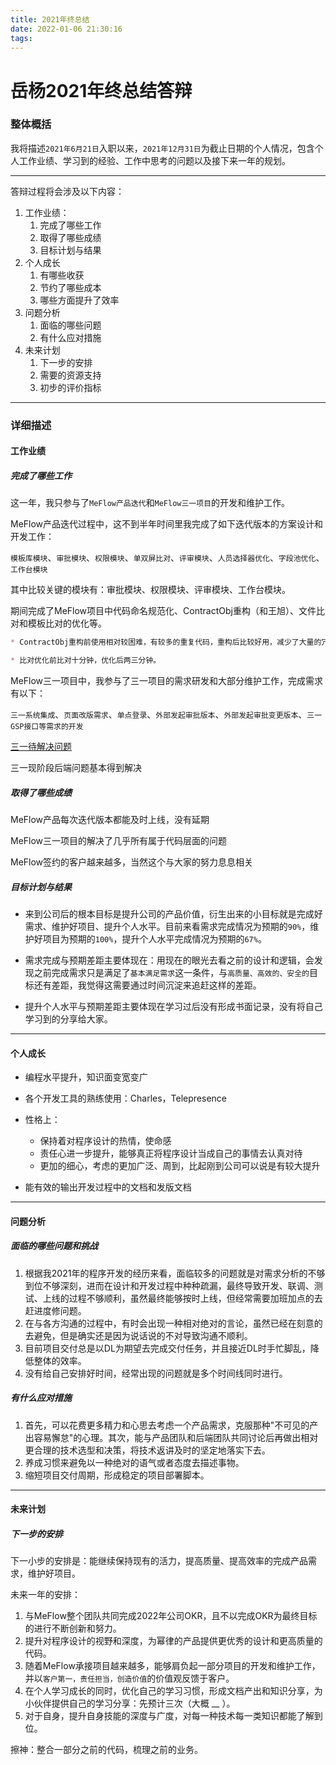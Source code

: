 ```yaml
---
title: 2021年终总结
date: 2022-01-06 21:30:16
tags:
---
```


# 岳杨2021年终总结答辩

### 整体概括

我将描述`2021年6月21日`入职以来，`2021年12月31日`为截止日期的个人情况，包含个人工作业绩、学习到的经验、工作中思考的问题以及接下来一年的规划。

------

答辩过程将会涉及以下内容：

1.  工作业绩：
    1.  完成了哪些工作
    2.  取得了哪些成绩
    3.  目标计划与结果
2.  个人成长
    1.  有哪些收获
    3.  节约了哪些成本
    4.  哪些方面提升了效率
3.  问题分析
    1.  面临的哪些问题
    2.  有什么应对措施
4.  未来计划
    1.  下一步的安排
    2.  需要的资源支持
    3.  初步的评价指标



--------------------

### 详细描述

#### 工作业绩

##### 完成了哪些工作

这一年，我只参与了`MeFlow产品迭代`和`MeFlow三一项目`的开发和维护工作。

MeFlow产品迭代过程中，这不到半年时间里我完成了如下迭代版本的方案设计和开发工作：

`模板库模块`、`审批模块`、`权限模块`、`单双屏比对`、`评审模块`、`人员选择器优化`、`字段池优化`、`工作台模块`

其中比较关键的模块有：审批模块、权限模块、评审模块、工作台模块。

期间完成了MeFlow项目中代码命名规范化、ContractObj重构（和王旭）、文件比对和模板比对的优化等。

```markdown
* ContractObj重构前使用相对较困难，有较多的重复代码，重构后比较好用，减少了大量的冗余代码。

* 比对优化前比对十分钟，优化后两三分钟。
```



MeFlow三一项目中，我参与了三一项目的需求研发和大部分维护工作，完成需求有以下：

`三一系统集成`、`页面改版需求`、`单点登录`、`外部发起审批版本`、`外部发起审批变更版本`、`三一GSP接口等需求的开发`

[三一待解决问题](https://powerlawai.feishu.cn/docs/doccnPBFJozuIJ9nDSDEXMaQUKR)

三一现阶段后端问题基本得到解决

##### 取得了哪些成绩

MeFlow产品每次迭代版本都能及时上线，没有延期

MeFlow三一项目的解决了几乎所有属于代码层面的问题

MeFlow签约的客户越来越多，当然这个与大家的努力息息相关

##### 目标计划与结果

+   来到公司后的根本目标是提升公司的产品价值，衍生出来的小目标就是完成好需求、维护好项目、提升个人水平。目前来看需求完成情况为预期的`90%`，维护好项目为预期的`100%`，提升个人水平完成情况为预期的`67%`。

+   需求完成与预期差距主要体现在：用现在的眼光去看之前的设计和逻辑，会发现之前完成需求只是满足了`基本满足需求`这一条件，与`高质量、高效的、安全的`目标还有差距，我觉得这需要通过时间沉淀来追赶这样的差距。

+   提升个人水平与预期差距主要体现在学习过后没有形成书面记录，没有将自己学习到的分享给大家。

------

#### 个人成长

+   编程水平提升，知识面变宽变广
+   各个开发工具的熟练使用：Charles，Telepresence

+   性格上：
    +   保持着对程序设计的热情，使命感
    +   责任心进一步提升，能够真正将程序设计当成自己的事情去认真对待
    +   更加的细心，考虑的更加广泛、周到，比起刚到公司可以说是有较大提升
+   能有效的输出开发过程中的文档和发版文档

------

#### 问题分析

##### 面临的哪些问题和挑战

1.  根据我2021年的程序开发的经历来看，面临较多的问题就是对需求分析的不够到位不够深刻，进而在设计和开发过程中种种疏漏，最终导致开发、联调、测试、上线的过程不够顺利，虽然最终能够按时上线，但经常需要加班加点的去赶进度修问题。
2.  在与各方沟通的过程中，有时会出现一种相对绝对的言论，虽然已经在刻意的去避免，但是确实还是因为说话说的不对导致沟通不顺利。
3.  目前项目交付总是以DL为期望去完成交付任务，并且接近DL时手忙脚乱，降低整体的效率。
4.  没有给自己安排好时间，经常出现的问题就是多个时间线同时进行。

##### 有什么应对措施

1.  首先，可以花费更多精力和心思去考虑一个产品需求，克服那种"不可见的产出容易懈怠"的心理。其次，能与产品团队和后端团队共同讨论后再做出相对更合理的技术选型和决策，将技术返讲及时的坚定地落实下去。
3.  养成习惯来避免以一种绝对的语气或者态度去描述事物。
4.  缩短项目交付周期，形成稳定的项目部署脚本。

--------

#### 未来计划

##### 下一步的安排

下一小步的安排是：能继续保持现有的活力，提高质量、提高效率的完成产品需求，维护好项目。

未来一年的安排：

1.  与MeFlow整个团队共同完成2022年公司OKR，且不以完成OKR为最终目标的进行不断创新和努力。
2.  提升对程序设计的视野和深度，为幂律的产品提供更优秀的设计和更高质量的代码。
3.  随着MeFlow承接项目越来越多，能够肩负起一部分项目的开发和维护工作，并以`客户第一，责任担当，创造价值`的价值观反馈于客户。
4.  在个人学习成长的同时，优化自己的学习习惯，形成文档产出和知识分享，为小伙伴提供自己的学习分享：先预计三次（大概 __ ）。
5.  对于自身，提升自身技能的深度与广度，对每一种技术每一类知识都能了解到位。



擦神：整合一部分之前的代码，梳理之前的业务。

